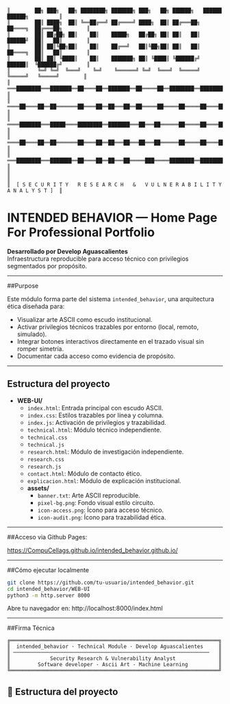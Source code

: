    ```
║        ██╗ ███╗   ██╗ ████████╗ ███████╗ ███╗   ██╗ ██████╗   ██████   ██████╗          ║
║        ██║ ████╗  ██║ ╚══██╔══╝ ██╔════╝ ████╗  ██║ ██╔═══██╗ ██════╗  ██╔═══██╗        ║  
║        ██║ ██╔██╗ ██║    ██║    █████╗   ██╔██╗ ██║ ██║   ██║ ██████╝  ██║   ██║        ║
║        ██║ ██║╚██╗██║    ██║    ██╔══╝   ██║╚██╗██║ ██║   ██║ ██════╗  ██║   ██║        ║
║        ██║ ██║ ╚████║    ██║    ███████╗ ██║ ╚████║ ╚██████╔╝ ██████║  ╚██████╔╝        ║
║         ╚═╝ ╚═╝  ╚═══╝    ╚═╝    ╚══════╝ ╚═╝  ╚═══╝  ╚═════╝  ╚═════╝   ╚═════╝        ║
║  ═══████████═══███████══██════██══███████══██═════██══████████══████████══████████════  ║
║  ════██════██══██═══════██════██══██═══██══██═════██═════██═════██════██══██═════██═══  ║
║  ════███████═══█████════████████══███████═══██═══██══════██═════██════██══███████═════  ║
║  ════██════██══██═══════██════██══██═══██═══██═══██══════██═════██════██══██══██══════  ║
║  ═══████████═══███████══██════██══██═══██═════███═════████████══████████══██════██════  ║
║                                                                                         ║
║  [ S E C U R I T Y   R E S E A R C H   &   V U L N E R A B I L I T Y   A N A L Y S T ]  ║
```

# INTENDED BEHAVIOR — Home Page For Professional Portfolio 

**Desarrollado por Develop Aguascalientes**  
Infraestructura reproducible para acceso técnico con privilegios segmentados por propósito.

---

##Purpose

Este módulo forma parte del sistema `intended_behavior`, una arquitectura ética diseñada para:

- Visualizar arte ASCII como escudo institucional.
- Activar privilegios técnicos trazables por entorno (local, remoto, simulado).
- Integrar botones interactivos directamente en el trazado visual sin romper simetría.
- Documentar cada acceso como evidencia de propósito.

---

## Estructura del proyecto

* **WEB-UI/**
    * `index.html`: Entrada principal con escudo ASCII.
    * `index.css`: Estilos trazables por línea y columna.
    * `index.js`: Activación de privilegios y trazabilidad.
    * `technical.html`: Módulo técnico independiente.
    * `technical.css`
    * `technical.js`
    * `research.html`: Módulo de investigación independiente.
    * `research.css`
    * `research.js`
    * `contact.html`: Módulo de contacto ético.
    * `explicacion.html`: Módulo de explicación institucional.
    * **assets/**
        * `banner.txt`: Arte ASCII reproducible.
        * `pixel-bg.png`: Fondo visual estilo circuito.
        * `icon-access.png`: Ícono para acceso técnico.
        * `icon-audit.png`: Ícono para trazabilidad ética.

---

##Acceso via Github Pages: 

https://CompuCellags.github.io/intended_behavior.github.io/

---

##Cómo ejecutar localmente

```bash
git clone https://github.com/tu-usuario/intended_behavior.git
cd intended_behavior/WEB-UI
python3 -m http.server 8000
```

Abre tu navegador en: http://localhost:8000/index.html

---

##Firma Técnica
```
╔════════════════════════════════════════════════════════════════════╗
║  intended_behavior · Technical Module · Develop Aguascalientes     ║
║ ────────────────────────────────────────────────────────────────   ║
║             Security Research & Vulnerability Analyst              ║
║         Software developer - Ascii Art - Machine Learning          ║
╚════════════════════════════════════════════════════════════════════╝
```
## 📁 Estructura del proyecto

   
